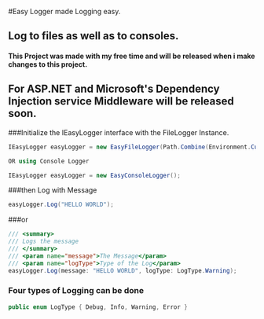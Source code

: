 #Easy Logger made Logging easy.

## Log to files as well as to consoles.

#### This Project was made with my free time and will be released when i make changes to this project.
## For ASP.NET and Microsoft's Dependency Injection service Middleware will be released soon.

###Initialize the IEasyLogger interface with the FileLogger Instance.
```c#
IEasyLogger easyLogger = new EasyFileLogger(Path.Combine(Environment.CurrentDirectory, "log.txt"));

OR using Console Logger

IEasyLogger easyLogger = new EasyConsoleLogger();
```

###then Log with Message

```c#
easyLogger.Log("HELLO WORLD");
```

###or

```c#
/// <summary>
/// Logs the message
/// </summary>
/// <param name="message">The Message</param>
/// <param name="logType">Type of the Log</param>
easyLogger.Log(message: "HELLO WORLD", logType: LogType.Warning);
```
### Four types of Logging can be done
```c#
public enum LogType { Debug, Info, Warning, Error }
```
